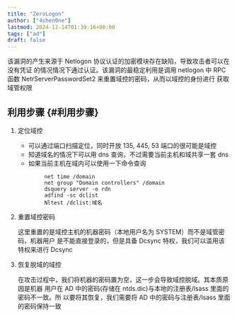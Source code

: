 ```yaml
---
title: "ZeroLogon"
author: ["4shen0ne"]
lastmod: 2024-12-14T01:39:16+08:00
tags: ["ad"]
draft: false
---
```


该漏洞的产生来源于 Netlogon 协议认证的加密模块存在缺陷，导致攻击者可以在没有凭证
的情况情况下通过认证。该漏洞的最稳定利用是调用 netlogon 中 RPC 函数
NetrServerPasswordSet2 来重置域控的密码，从而以域控的身份进行 获取域管权限


## 利用步骤 {#利用步骤}

1.  定位域控
    -   可以通过端口扫描定位，同时开放 135, 445, 53 端口的很可能是域控
    -   知道域名的情况下可以用 dns 查询，不过需要当前主机和域共享一套 dns
    -   如果当前主机在域内可以使用一下命令查询
        ```nil
             net time /domain
             net group "Domain controllers" /domain
             dsquery server -o rdn
             adfind -sc dclist
             Nltest /dclist:域名
        ```

2.  重置域控密码

    这里重置的是域控主机的机器密码（本地用户名为 SYSTEM）而不是域管密码，机器用户
    是不能直接登录的，但是具备 Dcsync 特权，我们可以滥用该特权来进行 Dcsync

3.  恢复脱域的域控

    在攻击过程中，我们将机器的密码置为空，这一步会导致域控脱域。其本质原因是机器
    用户在 AD 中的密码(存储在 ntds.dic)与本地的注册表/lsass 里面的密码不一致。所
    以要将其恢复，我们需要将 AD 中的密码与注册表/lsass 里面的密码保持一致
